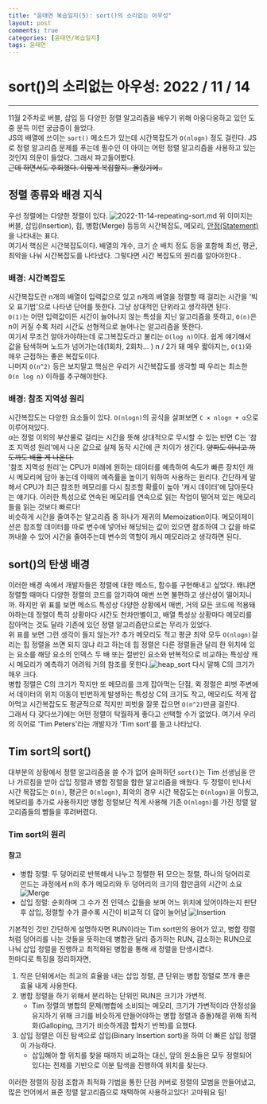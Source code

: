 ```yaml
---
title: "윤태연 복습일지(5): sort()의 소리없는 아우성"
layout: post
comments: true
categories: [윤태연/복습일지]
tags: 윤태연
---
```


# sort()의 소리없는 아우성: 2022 / 11 / 14

---

11월 2주차로 버블, 삽입 등 다양한 정렬 알고리즘을 배우기 위해 아웅다웅하고 있던 도중 문득 이런 궁금증이 들었다.
<br />
JS의 배열에 쓰이는 `sort()` 메소드가 있는데 시간복잡도가 `O(nlogn)` 정도 걸린다. JS로 정렬 알고리즘 문제를 푸는데 필수인 이 아이는 어떤 정렬 알고리즘을 사용하고 있는 것인지 의문이 들었다. 그래서 파고들어봤다.
<br />
~~근데 하면서도 후회했다. 이렇게 복잡할지.. 몰랐기에..~~

## 정렬 종류와 배경 지식

우선 정렬에는 다양한 정렬이 있다. ![2022-11-14-repeating-sort.md](https://user-images.githubusercontent.com/94962427/201510570-6b847b28-ea4a-41ba-b279-0cce21410b5d.png)
위 이미지는 버블, 삽입(Insertion), 힙, 병합(Merge) 등등의 시간복잡도, 메모리, [안정(Statement)](https://hongl.tistory.com/9)을 나타내는 표다.
<br />
여기서 핵심은 시간복잡도이다. 배열의 개수, 크기 순 배치 정도 등을 포함해 최선, 평균, 최악을 나눠 시간복잡도를 나타냈다. 그렇다면 시간 복잡도의 원리를 알아야한다..

### 배경: 시간복잡도

시간복잡도란 n개의 배열이 입력값으로 있고 n개의 배열을 정렬할 때 걸리는 시간을 '빅오 표기법'으로 나타낸 단어를 뜻한다. 그냥 상대적인 단위라고 생각하면 된다.
<br />
`O(1)`는 어떤 입력값이든 시간이 늘어나지 않는 특성을 지닌 알고리즘을 뜻하고, `O(n)`은 n이 커질 수록 처리 시간도 선형적으로 늘어나는 알고리즘을 뜻한다.
<br />
여기서 무조건 알아가야하는데 로그복잡도라고 불리는 `O(log n)`이다. 쉽게 얘기해서 값을 탐색하며 노드가 넘어가는데(1회차, 2회차... ) n / 2가 돼 매우 짧아지는, `O(1)`와 매우 근접하는 좋은 복잡도이다.
<br />
나머지 `O(n^2)` 등은 보지말고 핵심은 우리가 시간복잡도를 생각할 때 우리는 최소한 `O(n log n)` 이하를 추구해야한다.

### 배경: 참조 지역성 원리

시간복잡도는 다양한 요소들이 있다. `O(nlogn)`의 공식을 살펴보면 `C × nlogn + α`으로 이루어져있다.
<br />
α는 정렬 이외의 부산물로 걸리는 시간을 뜻해 상대적으로 무시할 수 있는 반면 C는 '참조 지역성 원리'에서 나온 값으로 실제 동작 시간에 큰 차이가 생긴다. ~~양파도 아니고 까도까도 배울 게 나온다.~~
<br />
'참조 지역성 원리'는 CPU가 미래에 원하는 데이터를 예측하여 속도가 빠른 장치인 캐시 메모리에 담아 놓는데 이때의 예측률을 높이기 위하여 사용하는 원리다. 간단하게 말해서 CPU가 최근 참조한 메모리를 다시 참조할 확률이 높아 '캐시 데이터'에 담아둔다는 얘기다. 이러한 특성으로 연속된 메모리를 연속으로 읽는 작업이 떨어져 있는 메모리들을 읽는 것보다 빠르다!
<br />
비슷하게 시간을 줄여주는 알고리즘 중 하나가 재귀의 Memoization이다. 메모이제이션은 참조할 데이터를 따로 변수에 넣어놔 해당되는 값이 있으면 참조하여 그 값을 바로 꺼내쓸 수 있어 시간을 줄여주는데 변수의 역할이 캐시 메모리라고 생각하면 된다.

## sort()의 탄생 배경

이러한 배경 속에서 개발자들은 정렬에 대한 메소드, 함수를 구현해내고 싶었다. 왜냐면 정렬할 때마다 다양한 정렬의 코드를 암기하여 매번 쓰면 불편하고 생산성이 떨어지니까. 하지만 위 표를 보면 메소드 특성상 다양한 상황에서 매번, 거의 모든 코드에 적용돼야하는데 정렬이 특히 상황마다 시간도 천차만별이고, 배열 특성상 상황마다 메모리를 잡아먹는 것도 달라 기존에 있던 정렬 알고리즘만으로는 무리가 있었다.
<br />
위 표를 보면 그런 생각이 들지 않는가? 추가 메모리도 적고 평균 최악 모두 `O(nlogn)`걸리는 힙 정렬을 쓰면 되지 않냐 라고 하는데 힙 정렬은 다른 정렬들관 달리 한 위치에 있는 요소를 해당 요소의 인덱스 두 배 또는 절반인 요소와 반복적으로 비교하는 특성상 캐시 메모리가 예측하기 어려워 거의 참조를 못한다.![heap_sort](https://user-images.githubusercontent.com/94962427/201512356-370107e9-d4bd-4465-9df5-32091153dd3b.gif) 다시 말해 C의 크기가 매우 크다.
<br />
병합 정렬은 C의 크기가 작지만 또 메모리를 크게 잡아먹는 단점, 퀵 정렬은 피벗 주변에서 데이터의 위치 이동이 빈번하게 발생하는 특성상 C의 크기도 작고, 메모리도 적게 잡아먹고 시간복잡도도 평균적으로 적지만 피벗을 잘못 잡으면 `O(n^2)`만큼 걸린다.
<br />
그래서 다 갖다쓰기에는 어떤 정렬이 탁월하게 좋다고 선택할 수가 없었다. 여기서 우리의 히어로
'Tim Peters'라는 개발자가 'Tim sort'를 들고 나타났다.

## Tim sort의 sort()

대부분의 상황에서 정렬 알고리즘을 쓸 수가 없어 슬퍼하던 `sort()`는 Tim 선생님을 만나 가르침을 받아 삽입 정렬과 병합 정렬을 합한 알고리즘을 배웠다. 두 정렬이 만나서 시간 복잡도는 `O(n)`, 평균은 `O(nlogn)`, 최악의 경우 시간 복잡도는 `O(nlogn)`을 이뤘고, 메모리를 추가로 사용하지만 병합 정렬보단 적게 사용해 기존 `O(nlogn)`를 가진 정렬 알고리즘들의 뺨들을 후려버렸다.

### Tim sort의 원리

#### 참고

- 병합 정렬: 두 덩어리로 반복해서 나누고 정렬한 뒤 모으는 정렬, 하나의 덩어리로 만드는 과정에서 n의 추가 메모리와 두 덩어리의 크기의 합만큼의 시간이 소요 ![Merge](https://user-images.githubusercontent.com/94962427/201513271-f9c9b5b4-f77b-4f25-a05e-573848bcda88.gif)
- 삽입 정렬: 순회하며 그 수가 전 인덱스 값들을 보며 어느 위치에 있어야하는지 판단 후 삽입, 정렬할 수가 클수록 시간이 비교적 더 많이 늘어남 ![Insertion](https://user-images.githubusercontent.com/94962427/201513258-aa470054-f1c6-4410-aa13-06c20e3220c6.gif)

기본적인 것만 간단하게 설명하자면 RUN이라는 Tim sort만의 용어가 있고, 병합 정렬처럼 덩어리를 나눈 것들을 뜻하는데 병합관 달리 증가하는 RUN, 감소하는 RUN으로 나눠 삽입 정렬을 진행하고 최적화된 병합을 통해 새 정렬을 탄생시켰다.
<br />
한마디로 특징을 정리하자면,

1. 작은 단위에서는 최고의 효율을 내는 삽입 정렬, 큰 단위는 병합 정렬로 쪼개 좋은 효율 내게 사용한다.
2. 병합 정렬을 하기 위해서 분리하는 단위인 RUN은 크기가 가변적.
   - Tim 정렬의 병합의 문제(병합에 소비되는 메모리, 크기가 가변적이라 안정성을 유지하기 위해 크기를 비슷하게 만들어야하는 병합 정렬과 충돌)해결 위해 최적화(Galloping, 크기가 비슷하게끔 합차기 반복)를 요했다.
3. 삽입 정렬은 이진 탐색으로 삽입(Binary Insertion sort)을 하여 더 빠른 삽입 정렬이 가능하다.
   - 삽입해야 할 위치를 찾을 때까지 비교하는 대신, 앞의 원소들은 모두 정렬되어 있다는 전제를 기반으로 이분 탐색을 진행하여 위치를 찾는다.

이러한 정렬의 장점 조합과 최적화 기법을 통한 단점 커버로 정렬의 모범을 만들어냈고, 많은 언어에서 표준 정렬 알고리즘으로 채택하여 사용하고있다! 고마워요 팀!
